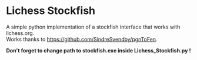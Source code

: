 # Lichess Stockfish
A simple python implementation of a stockfish interface that works with lichess.org.  
Works thanks to https://github.com/SindreSvendby/pgnToFen.

<b>Don't forget to change path to stockfish.exe inside Lichess_Stockfish.py !</b>
